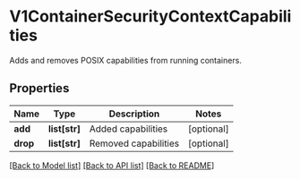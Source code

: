 # V1ContainerSecurityContextCapabilities

Adds and removes POSIX capabilities from running containers.
## Properties
Name | Type | Description | Notes
------------ | ------------- | ------------- | -------------
**add** | **list[str]** | Added capabilities | [optional] 
**drop** | **list[str]** | Removed capabilities | [optional] 

[[Back to Model list]](../README.md#documentation-for-models) [[Back to API list]](../README.md#documentation-for-api-endpoints) [[Back to README]](../README.md)



